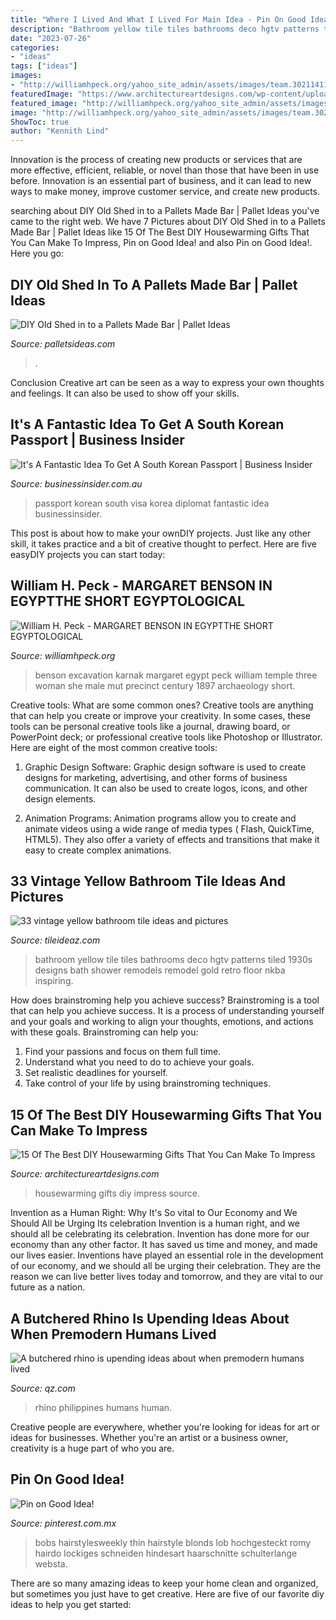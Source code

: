 ```yaml
---
title: "Where I Lived And What I Lived For Main Idea - Pin On Good Idea!"
description: "Bathroom yellow tile tiles bathrooms deco hgtv patterns tiled 1930s designs bath shower remodels remodel gold retro floor nkba inspiring"
date: "2023-07-26"
categories:
- "ideas"
tags: ["ideas"]
images:
- "http://williamhpeck.org/yahoo_site_admin/assets/images/team.302114119_std.jpg"
featuredImage: "https://www.architectureartdesigns.com/wp-content/uploads/2017/01/15-Of-The-Best-DIY-Housewarming-Gifts-That-You-Can-Make-To-Impress-8.jpg"
featured_image: "http://williamhpeck.org/yahoo_site_admin/assets/images/team.302114119_std.jpg"
image: "http://williamhpeck.org/yahoo_site_admin/assets/images/team.302114119_std.jpg"
ShowToc: true
author: "Kennith Lind"
---
```



Innovation is the process of creating new products or services that are more effective, efficient, reliable, or novel than those that have been in use before. Innovation is an essential part of business, and it can lead to new ways to make money, improve customer service, and create new products.

	

		
searching about DIY Old Shed in to a Pallets Made Bar | Pallet Ideas you've came to the right web. We have 7 Pictures about DIY Old Shed in to a Pallets Made Bar | Pallet Ideas like 15 Of The Best DIY Housewarming Gifts That You Can Make To Impress, Pin on Good Idea! and also Pin on Good Idea!. Here you go:
		
    
## DIY Old Shed In To A Pallets Made Bar | Pallet Ideas

<img loading=lazy src="https://www.palletsideas.com/wp-content/uploads/2015/07/DIY-Pallets-Made-Bar-1.jpg" onerror="this.onerror=null;this.src='https://tse2.mm.bing.net/th?id=OIP.mCVFXY3eq3z5fnmfdI1spQHaJ4&amp;pid=15.1';" alt="DIY Old Shed in to a Pallets Made Bar | Pallet Ideas">

_Source: palletsideas.com_

>. 

	

Conclusion
Creative art can be seen as a way to express your own thoughts and feelings. It can also be used to show off your skills.

    
## It&#039;s A Fantastic Idea To Get A South Korean Passport | Business Insider

<img loading=lazy src="https://static.businessinsider.com/image/513a5a62ecad049f44000014/image.jpg" onerror="this.onerror=null;this.src='https://tse3.mm.bing.net/th?id=OIP._VyuVf4NvLNdImhqElnryQAAAA&amp;pid=15.1';" alt="It&#039;s A Fantastic Idea To Get A South Korean Passport | Business Insider">

_Source: businessinsider.com.au_

>passport korean south visa korea diplomat fantastic idea businessinsider. 

	

This post is about how to make your ownDIY projects. Just like any other skill, it takes practice and a bit of creative thought to perfect. Here are five easyDIY projects you can start today: 

    
## William H. Peck - MARGARET BENSON IN EGYPTTHE SHORT EGYPTOLOGICAL

<img loading=lazy src="http://williamhpeck.org/yahoo_site_admin/assets/images/team.302114119_std.jpg" onerror="this.onerror=null;this.src='https://tse4.mm.bing.net/th?id=OIP.MBjzI5meLttroRnbdK1r8QAAAA&amp;pid=15.1';" alt="William H. Peck - MARGARET BENSON IN EGYPTTHE SHORT EGYPTOLOGICAL">

_Source: williamhpeck.org_

>benson excavation karnak margaret egypt peck william temple three woman she male mut precinct century 1897 archaeology short. 

	

Creative tools: What are some common ones?
Creative tools are anything that can help you create or improve your creativity. In some cases, these tools can be personal creative tools like a journal, drawing board, or PowerPoint deck; or professional creative tools like Photoshop or Illustrator. Here are eight of the most common creative tools:
1. Graphic Design Software: Graphic design software is used to create designs for marketing, advertising, and other forms of business communication. It can also be used to create logos, icons, and other design elements.

2. Animation Programs: Animation programs allow you to create and animate videos using a wide range of media types ( Flash, QuickTime, HTML5). They also offer a variety of effects and transitions that make it easy to create complex animations.


    
## 33 Vintage Yellow Bathroom Tile Ideas And Pictures

<img loading=lazy src="http://www.tileideaz.com/wp-content/uploads/2015/01/vintage_yellow_bathroom_tile_22.jpg" onerror="this.onerror=null;this.src='https://tse1.mm.bing.net/th?id=OIP.XrMe2ARQ1it-BeB8BsMAvgHaKs&amp;pid=15.1';" alt="33 vintage yellow bathroom tile ideas and pictures">

_Source: tileideaz.com_

>bathroom yellow tile tiles bathrooms deco hgtv patterns tiled 1930s designs bath shower remodels remodel gold retro floor nkba inspiring. 

	

How does brainstroming help you achieve success?
Brainstroming is a tool that can help you achieve success. It is a process of understanding yourself and your goals and working to align your thoughts, emotions, and actions with these goals. Brainstroming can help you: 
1. Find your passions and focus on them full time.
2. Understand what you need to do to achieve your goals.
3. Set realistic deadlines for yourself.
4. Take control of your life by using brainstroming techniques.

    
## 15 Of The Best DIY Housewarming Gifts That You Can Make To Impress

<img loading=lazy src="https://www.architectureartdesigns.com/wp-content/uploads/2017/01/15-Of-The-Best-DIY-Housewarming-Gifts-That-You-Can-Make-To-Impress-8.jpg" onerror="this.onerror=null;this.src='https://tse4.mm.bing.net/th?id=OIP.1dDnSxalJ_YJOUJ2vj0digHaJ3&amp;pid=15.1';" alt="15 Of The Best DIY Housewarming Gifts That You Can Make To Impress">

_Source: architectureartdesigns.com_

>housewarming gifts diy impress source. 

	

Invention as a Human Right: Why It's So vital to Our Economy and We Should All be Urging Its celebration
Invention is a human right, and we should all be celebrating its celebration. Invention has done more for our economy than any other factor. It has saved us time and money, and made our lives easier.
Inventions have played an essential role in the development of our economy, and we should all be urging their celebration. They are the reason we can live better lives today and tomorrow, and they are vital to our future as a nation.

    
## A Butchered Rhino Is Upending Ideas About When Premodern Humans Lived

<img loading=lazy src="https://cms.qz.com/wp-content/uploads/2018/05/rhino-remains-proved-human-existence-in-the-philippines-2018-e1525675094896.jpg?quality=75&amp;strip=all&amp;w=1400" onerror="this.onerror=null;this.src='https://tse1.mm.bing.net/th?id=OIP.cMLz1V33q6REeovQVhwzfwHaEK&amp;pid=15.1';" alt="A butchered rhino is upending ideas about when premodern humans lived">

_Source: qz.com_

>rhino philippines humans human. 

	

Creative people are everywhere, whether you're looking for ideas for art or ideas for businesses. Whether you're an artist or a business owner, creativity is a huge part of who you are.

    
## Pin On Good Idea!

<img loading=lazy src="https://i.pinimg.com/736x/cc/c4/65/ccc465172e511ecee8debed82a46f007.jpg" onerror="this.onerror=null;this.src='https://tse1.mm.bing.net/th?id=OIP.z238wKRMbNS_yUU4mo7-ggHaHa&amp;pid=15.1';" alt="Pin on Good Idea!">

_Source: pinterest.com.mx_

>bobs hairstylesweekly thin hairstyle blonds lob hochgesteckt romy hairdo lockiges schneiden hindesart haarschnitte schulterlange websta. 

	

There are so many amazing ideas to keep your home clean and organized, but sometimes you just have to get creative. Here are five of our favorite diy ideas to help you get started: 

